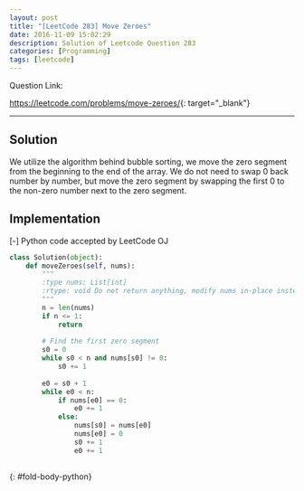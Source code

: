 ```yaml
---
layout: post
title: "[LeetCode 283] Move Zeroes"
date: 2016-11-09 15:02:29
description: Solution of Leetcode Question 283
categories: [Programming]
tags: [leetcode]
---
```


Question Link:

<https://leetcode.com/problems/move-zeroes/>{: target="_blank"}

---

## Solution

We utilize the algorithm behind bubble sorting, we move the zero segment from the beginning to the end of the array.
We do not need to swap 0 back number by number, but move the zero segment by swapping the first 0 to the non-zero number next to the zero segment.

## Implementation

<div class="code-title">
<span class="code-fold" id="fold-btn-python" onclick="$use('fold-body-python', 'fold-btn-python')">[-]</span>
Python code accepted by LeetCode OJ
</div>

~~~ python
class Solution(object):
    def moveZeroes(self, nums):
        """
        :type nums: List[int]
        :rtype: void Do not return anything, modify nums in-place instead.
        """
        n = len(nums)
        if n <= 1:
            return
        
        # Find the first zero segment
        s0 = 0
        while s0 < n and nums[s0] != 0:
            s0 += 1
            
        e0 = s0 + 1
        while e0 < n:
            if nums[e0] == 0:
                e0 += 1
            else:
                nums[s0] = nums[e0]
                nums[e0] = 0
                s0 += 1
                e0 += 1
                
~~~
{: #fold-body-python}


